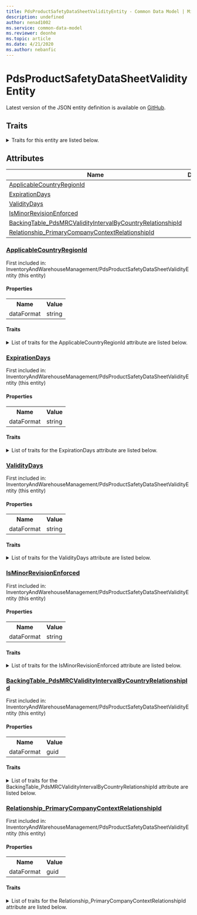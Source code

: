 ```yaml
---
title: PdsProductSafetyDataSheetValidityEntity - Common Data Model | Microsoft Docs
description: undefined
author: nenad1002
ms.service: common-data-model
ms.reviewer: deonhe
ms.topic: article
ms.date: 4/21/2020
ms.author: nebanfic
---
```


# PdsProductSafetyDataSheetValidityEntity

  
 Latest version of the JSON entity definition is available on <a href="https://github.com/Microsoft/CDM/tree/master/schemaDocuments/core/operationsCommon/Entities/SupplyChain/InventoryAndWarehouseManagement/PdsProductSafetyDataSheetValidityEntity.cdm.json" target="_blank">GitHub</a>.  

## Traits

<details>
<summary>Traits for this entity are listed below.  
</summary>

**is.CDM.entityVersion**  
  <table><tr><th>Parameter</th><th>Value</th><th>Data type</th><th>Explanation</th></tr><tr><td>versionNumber</td><td>"1.0.0"</td><td>string</td><td>semantic version number of the entity</td></tr></table>

**is.application.releaseVersion**  
  <table><tr><th>Parameter</th><th>Value</th><th>Data type</th><th>Explanation</th></tr><tr><td>releaseVersion</td><td>"10.0.13.0"</td><td>string</td><td>semantic version number of the application introducing this entity</td></tr></table>

</details>

## Attributes

|Name|Description|First Included in Instance|
|---|---|---|
|[ApplicableCountryRegionId](#ApplicableCountryRegionId)||<a href="PdsProductSafetyDataSheetValidityEntity.md" target="_blank">InventoryAndWarehouseManagement/PdsProductSafetyDataSheetValidityEntity</a>|
|[ExpirationDays](#ExpirationDays)||<a href="PdsProductSafetyDataSheetValidityEntity.md" target="_blank">InventoryAndWarehouseManagement/PdsProductSafetyDataSheetValidityEntity</a>|
|[ValidityDays](#ValidityDays)||<a href="PdsProductSafetyDataSheetValidityEntity.md" target="_blank">InventoryAndWarehouseManagement/PdsProductSafetyDataSheetValidityEntity</a>|
|[IsMinorRevisionEnforced](#IsMinorRevisionEnforced)||<a href="PdsProductSafetyDataSheetValidityEntity.md" target="_blank">InventoryAndWarehouseManagement/PdsProductSafetyDataSheetValidityEntity</a>|
|[BackingTable_PdsMRCValidityIntervalByCountryRelationshipId](#BackingTable_PdsMRCValidityIntervalByCountryRelationshipId)||<a href="PdsProductSafetyDataSheetValidityEntity.md" target="_blank">InventoryAndWarehouseManagement/PdsProductSafetyDataSheetValidityEntity</a>|
|[Relationship_PrimaryCompanyContextRelationshipId](#Relationship_PrimaryCompanyContextRelationshipId)||<a href="PdsProductSafetyDataSheetValidityEntity.md" target="_blank">InventoryAndWarehouseManagement/PdsProductSafetyDataSheetValidityEntity</a>|

### <a href=#ApplicableCountryRegionId name="ApplicableCountryRegionId">ApplicableCountryRegionId</a>

First included in: InventoryAndWarehouseManagement/PdsProductSafetyDataSheetValidityEntity (this entity)  

#### Properties

<table><tr><th>Name</th><th>Value</th></tr><tr><td>dataFormat</td><td>string</td></tr></table>

#### Traits

<details>
<summary>List of traits for the ApplicableCountryRegionId attribute are listed below.</summary>

**is.dataFormat.character**  
**is.dataFormat.big**  
**is.dataFormat.array**  
**is.dataFormat.character**  
**is.dataFormat.array**  
</details>

### <a href=#ExpirationDays name="ExpirationDays">ExpirationDays</a>

First included in: InventoryAndWarehouseManagement/PdsProductSafetyDataSheetValidityEntity (this entity)  

#### Properties

<table><tr><th>Name</th><th>Value</th></tr><tr><td>dataFormat</td><td>string</td></tr></table>

#### Traits

<details>
<summary>List of traits for the ExpirationDays attribute are listed below.</summary>

**is.dataFormat.character**  
**is.dataFormat.big**  
**is.dataFormat.array**  
**is.dataFormat.character**  
**is.dataFormat.array**  
</details>

### <a href=#ValidityDays name="ValidityDays">ValidityDays</a>

First included in: InventoryAndWarehouseManagement/PdsProductSafetyDataSheetValidityEntity (this entity)  

#### Properties

<table><tr><th>Name</th><th>Value</th></tr><tr><td>dataFormat</td><td>string</td></tr></table>

#### Traits

<details>
<summary>List of traits for the ValidityDays attribute are listed below.</summary>

**is.dataFormat.character**  
**is.dataFormat.big**  
**is.dataFormat.array**  
**is.dataFormat.character**  
**is.dataFormat.array**  
</details>

### <a href=#IsMinorRevisionEnforced name="IsMinorRevisionEnforced">IsMinorRevisionEnforced</a>

First included in: InventoryAndWarehouseManagement/PdsProductSafetyDataSheetValidityEntity (this entity)  

#### Properties

<table><tr><th>Name</th><th>Value</th></tr><tr><td>dataFormat</td><td>string</td></tr></table>

#### Traits

<details>
<summary>List of traits for the IsMinorRevisionEnforced attribute are listed below.</summary>

**is.dataFormat.character**  
**is.dataFormat.big**  
**is.dataFormat.array**  
**is.dataFormat.character**  
**is.dataFormat.array**  
</details>

### <a href=#BackingTable_PdsMRCValidityIntervalByCountryRelationshipId name="BackingTable_PdsMRCValidityIntervalByCountryRelationshipId">BackingTable_PdsMRCValidityIntervalByCountryRelationshipId</a>

First included in: InventoryAndWarehouseManagement/PdsProductSafetyDataSheetValidityEntity (this entity)  

#### Properties

<table><tr><th>Name</th><th>Value</th></tr><tr><td>dataFormat</td><td>guid</td></tr></table>

#### Traits

<details>
<summary>List of traits for the BackingTable_PdsMRCValidityIntervalByCountryRelationshipId attribute are listed below.</summary>

**is.dataFormat.character**  
**is.dataFormat.big**  
**is.dataFormat.array**  
**is.dataFormat.guid**  
**means.identity.entityId**  
**is.linkedEntity.identifier**  
Marks the attribute(s) that hold foreign key references to a linked (used as an attribute) entity. This attribute is added to the resolved entity to enumerate the referenced entities.  <table><tr><th>Parameter</th><th>Value</th><th>Data type</th><th>Explanation</th></tr><tr><td>entityReferences</td><td><table><tr><th>entityReference</th><th>attributeReference</th></tr><tr><td><a href="../../../Tables/SupplyChain/ProductInformationManagement/Main/PdsMRCValidityIntervalByCountry.md" target="_blank">/core/operationsCommon/Tables/SupplyChain/ProductInformationManagement/Main/PdsMRCValidityIntervalByCountry.cdm.json/PdsMRCValidityIntervalByCountry</a></td><td><a href="../../../Tables/SupplyChain/ProductInformationManagement/Main/PdsMRCValidityIntervalByCountry.md#RecId" target="_blank">RecId</a></td></tr></table></td><td>entity</td><td>a reference to the constant entity holding the list of entity references</td></tr></table>

**is.dataFormat.guid**  
**is.dataFormat.character**  
**is.dataFormat.array**  
</details>

### <a href=#Relationship_PrimaryCompanyContextRelationshipId name="Relationship_PrimaryCompanyContextRelationshipId">Relationship_PrimaryCompanyContextRelationshipId</a>

First included in: InventoryAndWarehouseManagement/PdsProductSafetyDataSheetValidityEntity (this entity)  

#### Properties

<table><tr><th>Name</th><th>Value</th></tr><tr><td>dataFormat</td><td>guid</td></tr></table>

#### Traits

<details>
<summary>List of traits for the Relationship_PrimaryCompanyContextRelationshipId attribute are listed below.</summary>

**is.dataFormat.character**  
**is.dataFormat.big**  
**is.dataFormat.array**  
**is.dataFormat.guid**  
**means.identity.entityId**  
**is.linkedEntity.identifier**  
Marks the attribute(s) that hold foreign key references to a linked (used as an attribute) entity. This attribute is added to the resolved entity to enumerate the referenced entities.  <table><tr><th>Parameter</th><th>Value</th><th>Data type</th><th>Explanation</th></tr><tr><td>entityReferences</td><td><table><tr><th>entityReference</th><th>attributeReference</th></tr><tr><td><a href="../../../Tables/Finance/Ledger/Main/CompanyInfo.md" target="_blank">/core/operationsCommon/Tables/Finance/Ledger/Main/CompanyInfo.cdm.json/CompanyInfo</a></td><td><a href="../../../Tables/Finance/Ledger/Main/CompanyInfo.md#RecId" target="_blank">RecId</a></td></tr></table></td><td>entity</td><td>a reference to the constant entity holding the list of entity references</td></tr></table>

**is.dataFormat.guid**  
**is.dataFormat.character**  
**is.dataFormat.array**  
</details>
